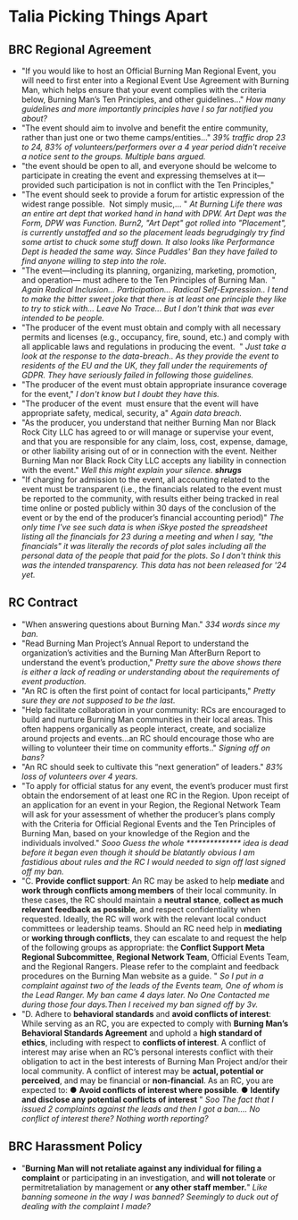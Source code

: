 # Talia Picking Things Apart

## BRC Regional Agreement

* "If you would like to host an Official Burning Man Regional Event, you will need to first enter into a Regional Event Use Agreement with Burning Man, which helps ensure that your event complies with the criteria below, Burning Man’s Ten Principles, and other guidelines..." *How many guidelines and more importantly principles have I so far notified you about?*
* "The event should aim to involve and benefit the entire community, rather than just one or two theme camps/entities..." *39% traffic drop 23 to 24, 83% of volunteers/performers over a 4 year period didn't receive a notice sent to the groups. Multiple bans argued.*
* "the event should be open to all, and everyone should be welcome to participate in creating the event and expressing themselves at it—provided such participation is not in conflict with the Ten Principles,"
* "The event should seek to provide a forum for artistic expression of the widest range possible.  Not simply music,... " *At Burning Life there was an entire art dept that worked hand in hand with DPW. Art Dept was the Form, DPW was Function. Burn2, "Art Dept" got rolled into "Placement", is currently unstaffed and so the placement leads begrudgingly try find some artist to chuck some stuff down. It also looks like Performance Dept is headed the same way. Since Puddles' Ban they have failed to find anyone willing to step into the role.*
* "The event—including its planning, organizing, marketing, promotion, and operation— must adhere to the Ten Principles of Burning Man.  " *Again Radical Inclusion... Participation... Radical Self-Expression.. I tend to make the bitter sweet joke that there is at least one principle they like to try to stick with... Leave No Trace... But I don't think that was ever intended to be people.*
* "The producer of the event must obtain and comply with all necessary permits and licenses (e.g., occupancy, fire, sound, etc.) and comply with all applicable laws and regulations in producing the event.  " *Just take a look at the response to the data-breach.. As they provide the event to residents of the EU and the UK, they fall under the requirements of GDPR. They have seriously failed in following those guidelines.*
* "The producer of the event must obtain appropriate insurance coverage for the event," *I don't know but I doubt they have this.*
* "The producer of the event  must ensure that the event will have appropriate safety, medical, security, a" *Again data breach.*
* "As the producer, you understand that neither Burning Man nor Black Rock City LLC has agreed to or will manage or supervise your event, and that you are responsible for any claim, loss, cost, expense, damage, or other liability arising out of or in connection with the event. Neither Burning Man nor Black Rock City LLC accepts any liability in connection with the event." *Well this might explain your silence.* ***shrugs***
* "If charging for admission to the event, all accounting related to the event must be transparent (i.e., the financials related to the event must be reported to the community, with results either being tracked in real time online or posted publicly within 30 days of the conclusion of the event or by the end of the producer’s financial accounting period)" *The only time I've see such data is when iSkye posted the spreadsheet listing all the financials for 23 during a meeting and when I say, "the financials" it was literally the records of plot sales including all the personal data of the people that paid for the plots. So I don't think this was the intended transparency. This data has not been released for '24 yet.*

## RC Contract

* "When answering questions about Burning Man." *334 words since my ban.*
* "Read Burning Man Project’s Annual Report to understand the organization’s activities and the Burning Man AfterBurn Report to understand the event’s production," *Pretty sure the above shows there is either a lack of reading or understanding about the requirements of event production.*
* "An RC is often the first point of contact for local participants," *Pretty sure they are not supposed to be the last.*
* "Help facilitate collaboration in your community: RCs are encouraged to build and nurture Burning Man communities in their local areas. This often happens organically as people interact, create, and socialize around projects and events...an RC should encourage those who are willing to volunteer their time on community efforts.." *Signing off on bans?*
* "An RC should seek to cultivate this “next generation” of leaders." *83% loss of volunteers over 4 years.*
* "To apply for official status for any event, the event’s producer must first obtain the endorsement of at least one RC in the Region. Upon receipt of an application for an event in your Region, the Regional Network Team will ask for your assessment of whether the producer’s plans comply with the Criteria for Official Regional Events and the Ten Principles of Burning Man, based on your knowledge of the Region and the individuals involved." *Sooo Guess the whole ************** idea is dead before it began even though it should be blatantly obvious I am fastidious about rules and the RC I would needed to sign off last signed off my ban.*
* "C. **Provide conflict support**: An RC may be asked to help **mediate** and **work through conflicts among members** of their local community. In these cases, the RC should maintain a **neutral stance**, **collect as much relevant feedback as possible**, and respect confidentiality when requested. Ideally, the RC will work with the relevant local conduct committees or leadership teams. Should an RC need help in **mediating** or **working through conflicts**, they can escalate to and request the help of the following groups as appropriate: the **Conflict Support Meta Regional Subcommittee**, **Regional Network Team**, Official Events Team, and the Regional Rangers. Please refer to the complaint and feedback procedures on the Burning Man website as a guide. " *So I put in a complaint against two of the leads of the Events team, One of whom is the Lead Ranger. My ban came 4 days later. No One Contacted me during those four days.Then I received my ban signed off by 3v.*
* "D. Adhere to **behavioral standards** and **avoid conflicts of interest**: While serving as an RC, you are expected to comply with **Burning Man’s Behavioral Standards Agreement** and uphold a **high standard of ethics**, including with respect to **conflicts of interest**. A conflict of interest may arise when an RC’s personal interests conflict with their obligation to act in the best interests of Burning Man Project and/or their local community. A conflict of interest may be **actual, potential or perceived**, and may be financial or **non-financial**. As an RC, you are expected to: ● **Avoid conflicts of interest where possible**. ● **Identify and disclose any potential conflicts of interest** " *Soo The fact that I issued 2 complaints against the leads and then I got a ban.... No conflict of interest there? Nothing worth reporting?*

## BRC Harassment Policy

* "**Burning Man will not retaliate against any individual for filing a complaint** or participating in an investigation, and **will not tolerate** or permitretaliation by management or **any other staff member.**" *Like banning someone in the way I was banned? Seemingly to duck out of dealing with the complaint I made?*
